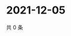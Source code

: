# 2021-12-05

共 0 条

<!-- BEGIN WEIBO -->
<!-- 最后更新时间 Sun Dec 05 2021 12:15:23 GMT+0800 (China Standard Time) -->

<!-- END WEIBO -->
